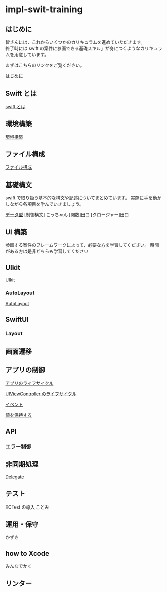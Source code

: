 # impl-swit-training

## はじめに

皆さんには、これからいくつかのカリキュラムを進めていただきます。  
終了時には swift の案件に参画できる基礎スキル」が身につくようなカリキュラムを用意しています。

まずはこちらのリンクをご覧ください。

[はじめに](./READMES/はじめに/README.md)

## Swift とは

[swift とは](./READMES/swiftとは/README.md)

## 環境構築

[環境構築](./READMES/環境構築/README.md)

## ファイル構成

[ファイル構成](./READMES/ファイル構成/README.md)

## 基礎構文

swift で取り扱う基本的な構文や記述についてまとめています。
実際に手を動かしながら各項目を学んでいきましょう。

[データ型](/READMES/データ型/README.md)
[制御構文] こっちゃん
[関数]田口
[クロージャー]田口

## UI 構築

参画する案件のフレームワークによって、必要な方を学習してください。
時間がある方は是非どちらも学習してください

## UIkit

[UIkit](./READMES/UIkit/README.md)

### AutoLayout

[AutoLayout](./READMES/UIkit/AutoLayout/README.md)

## SwiftUI

### Layout

## 画面遷移

## アプリの制御

[アプリのライフサイクル](./READMES/アプリの制御/アプリのライフサイクル/README.md)

[UIViewController のライフサイクル](<./READMES/アプリの制御/UIViewControllerのライフサイクル(Uikit)/README.md>)

[イベント](./READMES/アプリの制御/イベント/README.md)

[値を保持する](./READMES/アプリの制御/値を保持する/README.md)

## API

### エラー制御

## 非同期処理

[Delegate](./READMES/非同期処理/Delegate/README.md)

## テスト

XCTest の導入
ことみ

## 運用・保守

かずき

## how to Xcode

みんなでかく

## リンター
